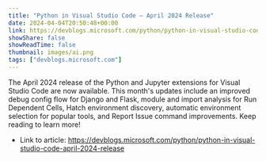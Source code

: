 ```yaml
---
title: "Python in Visual Studio Code – April 2024 Release"
date: 2024-04-04T20:50:48+00:00
link: https://devblogs.microsoft.com/python/python-in-visual-studio-code-april-2024-release
showShare: false
showReadTime: false
thumbnail: images/ai.png
tags: ["devblogs.microsoft.com"]
---
```

The April 2024 release of the Python and Jupyter extensions for Visual Studio Code are now available. This month's updates include an improved debug config flow for Django and Flask, module and import analysis for Run Dependent Cells, Hatch environment discovery, automatic environment selection for popular tools, and Report Issue command improvements. Keep reading to learn more!

- Link to article: https://devblogs.microsoft.com/python/python-in-visual-studio-code-april-2024-release